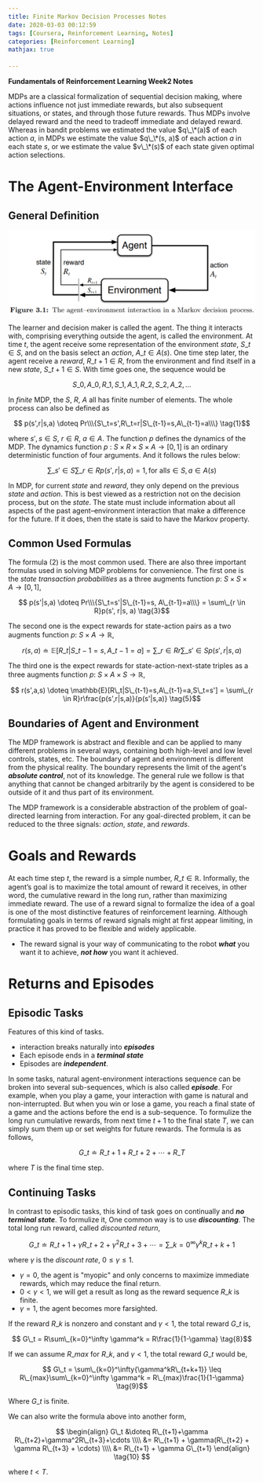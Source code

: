 ```yaml
---
title: Finite Markov Decision Processes Notes
date: 2020-03-03 00:12:59
tags: [Coursera, Reinforcement Learning, Notes]
categories: [Reinforcement Learning]
mathjax: true

---
```


**Fundamentals of Reinforcement Learning Week2 Notes**

<!-- more -->

MDPs are a classical formalization of sequential decision making, where actions influence not just immediate rewards, but also subsequent situations, or states, and through those future rewards. Thus MDPs involve delayed reward and the need to tradeoff immediate and delayed reward. Whereas in bandit problems we estimated the value $q\_\*(a)$ of each action $a$, in MDPs we estimate the value $q\_\*(s, a)$ of each action $a$ in each state $s$, or we estimate the value $v\_\*(s)$ of each state given optimal action selections.

# The Agent-Environment Interface

## General Definition

![agent-environment](./Coursera-Reinforcement-Learning-Course1-Week2-Notes/agent-environment.png)

The learner and decision maker is called the agent. The thing it interacts with, comprising everything outside the agent, is called the environment. At time $t$, the agent receive some representation of the environment $state$, $S\_t \in S$, and on the basis select an $action$, $A\_t \in A(s)$. One time step later, the agent receive a $reward$, $R\_{t+1} \in R$, from the environment and find itself in a new $state$, $S\_{t+1} \in S$. With time goes one, the sequence would be

$$ S\_0, A\_0, R\_1, S\_1, A\_1, R\_2, S\_2, A\_2, \dots $$

In $finite$ MDP, the $S$, $R$, $A$ all has finite number of elements. The whole process can also be defined as

$$ p(s',r|s,a) \doteq Pr\\\{S\_t=s',R\_t=r|S\_{t-1}=s,A\_{t-1}=a\\\} \tag{1}$$

where $s', s \in S$, $r \in R$, $a \in A$. The function $p$ defines the dynamics of the MDP. The dynamics function $p$ : $S \times R \times S \times A \rightarrow [0, 1]$ is an ordinary deterministic function of four arguments. And it follows the rules below:

$$ \sum\_{s' \in S}\sum\_{r \in R}p(s',r|s,a)=1, \text{for all} s \in S, a \in A(s) \tag{2}$$

In MDP, for current $state$ and $reward$, they only depend on the previous $state$ and $action$.  This is best viewed as a restriction not on the decision process, but on the $state$. The state must include information about all aspects of the past agent–environment interaction that make a difference for the future. If it does, then the state is said to have the Markov property.

## Common Used Formulas

The formula (2) is the most common used. There are also three important formulas used in solving MDP problems for convenience. The first one is the *state transaction probabilities* as a three augments function $p$: $S \times S \times A \rightarrow [0,1]$,

$$ p(s'|s,a) \doteq Pr\\\{S\_t=s'|S\_{t-1}=s, A\_{t-1}=a\\\} = \sum\_{r \in R}p(s', r|s, a) \tag{3}$$

The second one is the expect rewards for state-action pairs as a two augments function $p$: $S \times A \rightarrow \mathbb{R}$,

$$ r(s,a) \doteq \mathbb{E}[R\_t|S\_{t-1}=s, A\_{t-1}=a] = \sum\_{r \in R}r\sum\_{s' \in S}p(s',r|s,a) \tag{4}$$

The third one is the expect rewards for state-action-next-state triples as a three augments function $p$: $S \times A \times S \rightarrow \mathbb{R}$,

$$ r(s',a,s) \doteq \mathbb{E}[R\_t|S\_{t-1}=s,A\_{t-1}=a,S\_t=s'] = \sum\_{r \in R}r\frac{p(s',r|s,a)}{p(s'|s,a)} \tag{5}$$

## Boundaries of Agent and Environment

The MDP framework is abstract and flexible and can be applied to many different problems in several ways, containing both high-level and low level controls, states, etc. The boundary of agent and environment is different from the physical reality. The boundary represents the limit of the agent's ***absolute control***, not of its knowledge. The general rule we follow is that anything that cannot be changed arbitrarily by the agent is considered to be outside of it and thus part of its environment.

The MDP framework is a considerable abstraction of the problem of goal-directed learning from interaction. For any goal-directed problem, it can be reduced to the three signals: $action$, $state$, and $rewards$.

# Goals and Rewards

At each time step $t$, the reward is a simple number, $R\_t \in \mathbb{R}$. Informally, the agent’s goal is to maximize the total amount of reward it receives, in other word, the cumulative reward in the long run, rather than maximizing immediate reward. The use of a reward signal to formalize the idea of a goal is one of the most distinctive features of reinforcement learning. Although formulating goals in terms of reward signals might at first appear limiting, in practice it has proved to be flexible and widely applicable.

- The reward signal is your way of communicating to the robot ***what*** you want it to achieve, ***not how*** you want it achieved.

# Returns and Episodes

## Episodic Tasks

Features of this kind of tasks.

- interaction breaks naturally into ***episodes***
- Each episode ends in a ***terminal state***
- Episodes are ***independent***.

In some tasks, natural agent-environment interactions sequence can be broken into several sub-sequences, which is also called ***episode***. For example, when you play a game, your interaction with game is natural and non-interrupted. But when you win or lose a game, you reach a final state of a game and the actions before the end is a sub-sequence. To formulize the long run cumulative rewards, from next time $t+1$ to the final state $T$, we can simply sum them up or set weights for future rewards. The formula is as follows,

$$ G\_t \doteq R\_{t+1} + R\_{t+2} + \cdots + R\_T \tag{6}$$

where $T$ is the final time step.

## Continuing Tasks

In contrast to episodic tasks, this kind of task goes on continually and ***no terminal state***. To formulize it, One common way is to use ***discounting***. The total long run reward, called *discounted return*,

$$ G\_t \doteq R\_{t+1}+\gamma R\_{t+2}+\gamma^2R\_{t+3}+\cdots = \sum\_{k=0}^\infty{\gamma^kR\_{t+k+1}} \tag{7}$$

where $\gamma$ is the *discount rate*, $0 \leq \gamma \leq 1$.

- $\gamma=0$, the agent is "myopic" and only concerns to maximize immediate rewards, which may reduce the final return.
- $0 < \gamma < 1$, we will get a result as long as the reward sequence $R\_k$ is finite.
- $\gamma=1$, the agent becomes more farsighted.

If the reward $R\_k$ is nonzero and constant and $\gamma < 1$, the total reward $G\_t$ is,

$$ G\_t = R\sum\_{k=0}^\infty \gamma^k = R\frac{1}{1-\gamma} \tag{8}$$

If we can assume $R\_{max}$ for $R\_k$, and $\gamma < 1$, the total reward $G\_t$ would be,

$$ G\_t = \sum\_{k=0}^\infty{\gamma^kR\_{t+k+1}} \leq R\_{max}\sum\_{k=0}^\infty \gamma^k = R\_{max}\frac{1}{1-\gamma} \tag{9}$$

Where $G\_t$ is finite.

We can also write the formula above into another form,

$$
\begin{align}
G\_t &\doteq R\_{t+1}+\gamma R\_{t+2}+\gamma^2R\_{t+3}+\cdots \\\\
&= R\_{t+1} + \gamma(R\_{t+2} + \gamma R\_{t+3} + \cdots) \\\\
&= R\_{t+1} + \gamma G\_{t+1}
\end{align}
\tag{10}
$$

where $t < T$.
